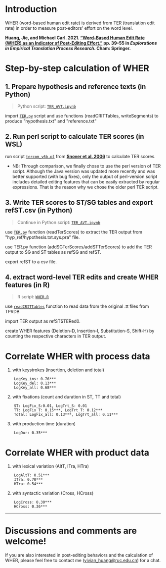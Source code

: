 # Introduction

WHER (word-based human edit rate) is derived from TER (translation edit rate) in order to measure post-editors' effort on the word level.

**Huang, Jie, and Michael Carl. 2021. [“Word-Based Human Edit Rate (WHER) as an Indicator of Post-Editing Effort.”](https://www.researchgate.net/publication/353500040_Word-Based_Human_Edit_Rate_WHER_as_an_Indicator_of_Post-editing_Effort) pp. 39–55 in *Explorations in Empirical Translation Process Research*. Cham: Springer.**

# Step-by-step calculation of WHER

## 1. Prepare hypothesis and reference texts (in Python)

> Python script: [`TER_AVT.ipynb`](https://github.com/Chezvivian/WHER/blob/main/TER_AVT.ipynb)

import [`TER.py`](https://github.com/Chezvivian/WHER/blob/main/TER.py) script and use functions (readCRITTables, writeSegments) to produce "hypothesis.txt" and "reference.txt"

## 2. Run perl script to calculate TER scores (in WSL)

run script [`tercom_v6b.pl`](https://github.com/Chezvivian/WHER/blob/main/tercom_v6b.pl) from **[Snover et al. 2006](https://www.cs.umd.edu/~snover/tercom/)** to calculate TER scores.

* NB: Through comparison, we finally chose to use the perl version of TER script. Although the Java version was updated more recently and was better supported (with bug fixes), only the output of perl-version script includes detailed editing features that can be easily extracted by regular expressions. That is the reason why we chose the older perl TER script.

## 3. Write TER scores to ST/SG tables and export refST.csv (in Python)

> Continue in Python script: [`TER_AVT.ipynb`](https://github.com/Chezvivian/WHER/blob/main/TER_AVT.ipynb)

use [`TER.py`](https://github.com/Chezvivian/WHER/blob/main/TER.py) function (readTerScores) to extract the TER output from "hyp_ref/hypothesis.txt.sys.pra" file.

use TER.py function (addSGTerScores/addSTTerScores) to add the TER output to SG and ST tables as refSG and refST.

export refST to a csv file.

## 4. extract word-level TER edits and create WHER features (in R)

> R script: [`WHER.R`](https://github.com/Chezvivian/WHER/blob/main/WHER_20201123.R)

use [`readCRITTables`](https://github.com/Chezvivian/WHER/blob/main/readTables.R) function to read data from the original .tt files from TPRDB

import TER output as refST$TERed0.

create WHER features (Deletion-D, Insertion-I, Substitution-S, Shift-H) by counting the respective characters in TER output.

# Correlate WHER with process data

1. with keystrokes (insertion, deletion and total)
```
    LogKey_ins: 0.76***
    LogKey_del: 0.13***
    LogKey_all: 0.68***
```
2. with fixations (count and duration in ST, TT and total)
```
    ST: LogFix_S:0.01, LogTrt_S: 0.01
    TT: LogFix_T: 0.15***, LogTrt_T: 0.12***    
    Total: LogFix_all: 0.13***, LogTrt_all: 0.11***
```
3. with production time (duration)
```
    LogDur: 0.35***
```
# Correlate WHER with product data

1. with lexical variation (AltT, ITra, HTra)
```
    LogAltT: 0.51***
    ITra: 0.70***
    HTra: 0.54***
```
2. with syntactic variation (Cross, HCross)
```
    LogCross: 0.30***
    HCross: 0.36***
```

---

# Discussions and comments are welcome!

If you are also interested in post-editing behaviors and the calculation of WHER, please feel free to contact me (vivian_huang@ruc.edu.cn) for a chat.
